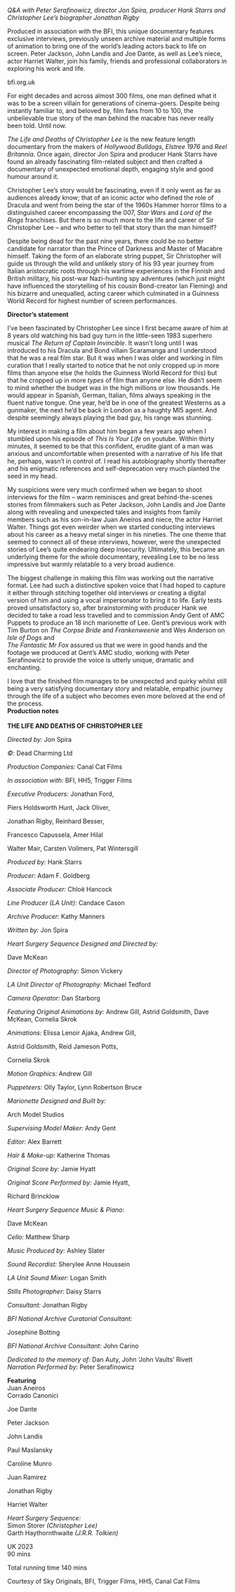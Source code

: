 

_Q&A with Peter Serafinowicz, director Jon Spira, producer Hank Starrs and Christopher Lee’s biographer Jonathan Rigby_

Produced in association with the BFI, this unique documentary features exclusive interviews, previously unseen archive material and multiple forms of animation to bring one of the world’s leading actors back to life on screen. Peter Jackson, John Landis and Joe Dante, as well as Lee’s niece, actor Harriet Walter, join his family, friends and professional collaborators in exploring his work and life.

bfi.org.uk

For eight decades and across almost 300 films, one man defined what it was to be a screen villain for generations of cinema-goers. Despite being instantly familiar to, and beloved by, film fans from 10 to 100, the unbelievable true story of the man behind the macabre has never really been told. Until now.

_The Life and Deaths of Christopher Lee_ is the new feature length documentary from the makers of _Hollywood Bulldogs_, _Elstree 1976_ and _Reel Britannia_. Once again, director Jon Spira and producer Hank Starrs have found an already fascinating film-related subject and then crafted a documentary of unexpected emotional depth, engaging style  and good humour around it.

Christopher Lee’s story would be fascinating, even if it only went as far as audiences already know; that of an iconic actor who defined the role of Dracula and went from being the star of the 1960s Hammer horror films to a distinguished career encompassing the 007, _Star Wars_ and _Lord of the Rings_ franchises. But there is so much more to the life and career of Sir Christopher Lee – and who better to tell that story than the man himself?

Despite being dead for the past nine years, there could be no better candidate for narrator than the Prince of Darkness and Master of Macabre himself. Taking the form of an elaborate string puppet, Sir Christopher will guide us through the wild and unlikely story of his 93 year journey from Italian aristocratic roots through his wartime experiences in the Finnish and British military, his post-war Nazi-hunting spy adventures (which just might have influenced the storytelling of his cousin Bond-creator Ian Fleming) and his bizarre and unequalled, acting career which culminated in a Guinness World Record for highest number of screen performances.

**Director’s statement**

I’ve been fascinated by Christopher Lee since I first became aware of him at 8 years old watching his bad guy turn in the little-seen 1983 superhero musical _The Return of Captain Invincible_. It wasn’t long until I was introduced to his Dracula and Bond villain Scaramanga and I understood that he was a real film star. But it was when I was older and working in film curation that I really started to notice that he not only cropped up in more films than anyone else (he holds the Guinness World Record for this) but that he cropped up in more _types_ of film than anyone else. He didn’t seem to mind whether the budget was in the high millions or low thousands. He would appear in Spanish, German, Italian, films always speaking in the fluent native tongue. One year, he’d be in one of the greatest Westerns as a gunmaker, the next he’d be back in London as a haughty MI5 agent. And despite seemingly always playing the bad guy, his range was stunning.

My interest in making a film about him began a few years ago when I stumbled upon his episode of _This Is Your Life_ on youtube. Within thirty minutes, it seemed to be that this confident, erudite giant of a man was anxious and uncomfortable when presented with a narrative of his life that he, perhaps, wasn’t in control of. I read his autobiography shortly thereafter and his enigmatic references and self-deprecation very much planted the seed in my head.

My suspicions were very much confirmed when we began to shoot interviews for the film – warm reminisces and great behind-the-scenes stories from filmmakers such as Peter Jackson, John Landis and Joe Dante along with revealing and unexpected tales and insights from family members such as his son-in-law Juan Aneiros and niece, the actor Harriet Walter. Things got even weirder when we started conducting interviews about his career as a heavy metal singer in his nineties. The one theme that seemed to connect all of these interviews, however, were the unexpected stories of Lee’s quite endearing deep insecurity. Ultimately, this became an underlying theme for the whole documentary, revealing Lee to be no less impressive but warmly relatable to a very broad audience.

The biggest challenge in making this film was working out the narrative format. Lee had such a distinctive spoken voice that I had hoped to capture it either through stitching together old interviews or creating a digital version of him and using a vocal impersonator to bring it to life. Early tests proved unsatisfactory so, after brainstorming with producer Hank we decided to take a road less travelled and to commission Andy Gent of AMC Puppets to produce an 18 inch marionette of Lee. Gent’s previous work with Tim Burton on _The Corpse Bride_ and _Frankenweenie_ and Wes Anderson on _Isle of Dogs_ and  
_The Fantastic Mr Fox_ assured us that we were in good hands and the footage we produced at Gent’s AMC studio, working with Peter Serafinowicz to provide the voice is utterly unique, dramatic and enchanting.

I love that the finished film manages to be unexpected and quirky whilst still being a very satisfying documentary story and relatable, empathic journey through the life of a subject who becomes even more beloved at the end of the process.  
**Production notes**  
<br>
**THE LIFE AND DEATHS OF CHRISTOPHER LEE**

_Directed by:_ Jon Spira

_©:_ Dead Charming Ltd

_Production Companies:_ Canal Cat Films

_In association with:_ BFI, HH5, Trigger Films

_Executive Producers:_ Jonathan Ford,

Piers Holdsworth Hunt, Jack Oliver,

Jonathan Rigby, Reinhard Besser,

Francesco Capussela, Amer Hilal

Walter Mair, Carsten Vollmers, Pat Wintersgill

_Produced by:_ Hank Starrs

_Producer:_ Adam F. Goldberg

_Associate Producer:_ Chloë Hancock

_Line Producer (LA Unit):_ Candace Cason

_Archive Producer:_ Kathy Manners

_Written by:_ Jon Spira

_Heart Surgery Sequence Designed and Directed by:_

Dave McKean

_Director of Photography:_ Simon Vickery

_LA Unit Director of Photography:_ Michael Tedford

_Camera Operator:_ Dan Starborg

_Featuring Original Animations by:_ Andrew Gill, Astrid Goldsmith, Dave McKean, Cornelia Skrok

_Animations:_ Elissa Lenoir Ajaka, Andrew Gill,

Astrid Goldsmith, Reid Jameson Potts,

Cornelia Skrok

_Motion Graphics:_ Andrew Gill

_Puppeteers:_ Olly Taylor, Lynn Robertson Bruce

_Marionette Designed and Built by:_

Arch Model Studios

_Supervising Model Maker:_ Andy Gent

_Editor:_ Alex Barrett

_Hair & Make-up:_ Katherine Thomas

_Original Score by:_ Jamie Hyatt

_Original Score Performed by:_ Jamie Hyatt,

Richard Brincklow

_Heart Surgery Sequence Music & Piano:_

Dave McKean

_Cello:_ Matthew Sharp

_Music Produced by:_ Ashley Slater

_Sound Recordist:_ Sherylee Anne Houssein

_LA Unit Sound Mixer:_ Logan Smith

_Stills Photographer:_ Daisy Starrs

_Consultant:_ Jonathan Rigby

_BFI National Archive Curatorial Consultant:_

Josephine Botting

_BFI National Archive Consultant:_ John Carino

_Dedicated to the memory of:_ Dan Auty, John ‘John Vaults’ Rivett  
_Narration Performed by:_ Peter Serafinowicz

**Featuring**  
Juan Aneiros  
Corrado Canonici

Joe Dante

Peter Jackson

John Landis

Paul Maslansky

Caroline Munro

Juan Ramirez

Jonathan Rigby

Harriet Walter

  

_Heart Surgery Sequence:_  
Simon Storer _(Christopher Lee)_  
Garth Haythornthwaite _(J.R.R. Tolkien)_  

UK 2023  
90 mins  

Total running time 140 mins  

Courtesy of Sky Originals, BFI, Trigger Films, HH5, Canal Cat Films
<!--stackedit_data:
eyJoaXN0b3J5IjpbMTIxNTUwNjI5N119
-->
